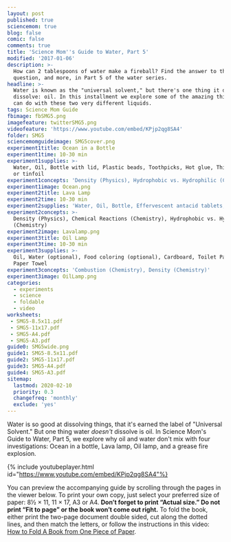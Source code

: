 ```yaml
---
layout: post
published: true
sciencemom: true
blog: false
comic: false
comments: true
title: 'Science Mom''s Guide to Water, Part 5'
modified: '2017-01-06'
description: >-
  How can 2 tablespoons of water make a fireball? Find the answer to that
  question, and more, in Part 5 of the water series.
headline: >-
  Water is known as the "universal solvent," but there's one thing it does not
  dissolve: oil. In this installment we explore some of the amazing things you
  can do with these two very different liquids.
tags: Science Mom Guide
fbimage: fbSMG5.png
imagefeature: twitterSMG5.png
videofeature: 'https://www.youtube.com/embed/KPjp2qg8SA4'
folder: SMG5
sciencemomguideimage: SMG5cover.png
experiment1title: Ocean in a Bottle
experiment1time: 10-30 min
experiment1supplies: >-
  Water, Oil, Bottle with lid, Plastic beads, Toothpicks, Hot glue, Thin plastic
  or tinfoil
experiment1concepts: 'Density (Physics), Hydrophobic vs. Hydrophilic (Chemistry)'
experiment1image: Ocean.png
experiment2title: Lava Lamp
experiment2time: 10-30 min
experiment2supplies: 'Water, Oil, Bottle, Effervescent antacid tablets, Food coloring'
experiment2concepts: >-
  Density (Physics), Chemical Reactions (Chemistry), Hydrophobic vs. Hydrophilic
  (Chemistry)
experiment2image: Lavalamp.png
experiment3title: Oil Lamp
experiment3time: 10-30 min
experiment3supplies: >-
  Oil, Water (optional), Food coloring (optional), Cardboard, Toilet Paper or
  Paper Towel
experiment3concepts: 'Combustion (Chemistry), Density (Chemistry)'
experiment3image: OilLamp.png
categories:
  - experiments
  - science
  - foldable
  - video
worksheets:
 - SMG5-8.5x11.pdf
 - SMG5-11x17.pdf
 - SMG5-A4.pdf
 - SMG5-A3.pdf
guide0: SMG5wide.png
guide1: SMG5-8.5x11.pdf
guide2: SMG5-11x17.pdf
guide3: SMG5-A4.pdf
guide4: SMG5-A3.pdf
sitemap:
  lastmod: 2020-02-10
  priority: 0.3
  changefreq: 'monthly'
  exclude: 'yes'
---
```

Water is so good at dissolving things, that it's earned the label of "Universal Solvent." But one thing water _doesn't_ dissolve is oil. In Science Mom's Guide to Water, Part 5, we explore why oil and water don't mix with four investigations: Ocean in a bottle, Lava lamp, Oil lamp, and a grease fire explosion.

{% include youtubeplayer.html id="https://www.youtube.com/embed/KPjp2qg8SA4"%}

You can preview the accompanying guide by scrolling through the pages in the viewer below. To print your own copy, just select your preferred size of paper: 8½ &times; 11, 11 &times; 17, A3 or A4. __Don’t forget to print “Actual size.” Do not print “Fit to page” or the book won’t come out right.__ To fold the book, either print the two-page document double sided, cut along the dotted lines, and then match the letters, or follow the instructions in this video: [How to Fold A Book from One Piece of Paper](https://www.youtube.com/watch?v=E0sS59oMBe0&t=3s).
